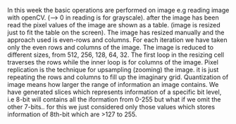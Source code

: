In this week the basic operations are performed on image e.g reading image with openCV. (--> 0 in reading is for grayscale).
after the image has been read the pixel values of the image are shown as a table. (image is resized just to fit the table on the screen).
The image has resized manually and the approach used is even-rows and columns. For each iteration we have taken only the even rows and columns of the image.
The image is reduced to different sizes, from 512, 256, 128, 64, 32.
The first loop in the resizing cell traverses the rows while the inner loop is for columns of the image.
Pixel replication is the technique for upsampling (zooming) the image. it is just repeating the rows and columns to fill up the imaginary grid.
Quantization of image means how larger the range of information an image contains. We have generated slices which represents information of a specific bit level, i.e
8-bit will contains all the iformation from 0-255 but what if we omit the other 7-bits.. for this we just considered only those values which stores information of 8th-bit
which are >127 to 255.
